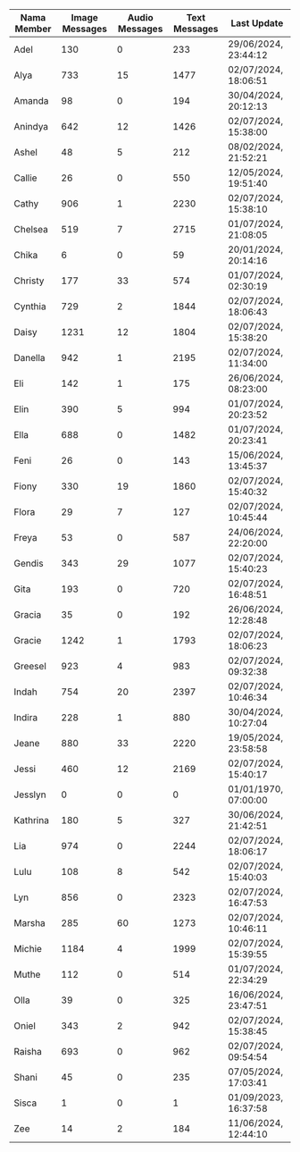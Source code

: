 | Nama Member | Image Messages | Audio Messages | Text Messages | Last Update |
| ------ | -------------- | -------------- | ------------- | ------------ |
| Adel | 130 | 0 | 233 | 29/06/2024, 23:44:12 |
| Alya | 733 | 15 | 1477 | 02/07/2024, 18:06:51 |
| Amanda | 98 | 0 | 194 | 30/04/2024, 20:12:13 |
| Anindya | 642 | 12 | 1426 | 02/07/2024, 15:38:00 |
| Ashel | 48 | 5 | 212 | 08/02/2024, 21:52:21 |
| Callie | 26 | 0 | 550 | 12/05/2024, 19:51:40 |
| Cathy | 906 | 1 | 2230 | 02/07/2024, 15:38:10 |
| Chelsea | 519 | 7 | 2715 | 01/07/2024, 21:08:05 |
| Chika | 6 | 0 | 59 | 20/01/2024, 20:14:16 |
| Christy | 177 | 33 | 574 | 01/07/2024, 02:30:19 |
| Cynthia | 729 | 2 | 1844 | 02/07/2024, 18:06:43 |
| Daisy | 1231 | 12 | 1804 | 02/07/2024, 15:38:20 |
| Danella | 942 | 1 | 2195 | 02/07/2024, 11:34:00 |
| Eli | 142 | 1 | 175 | 26/06/2024, 08:23:00 |
| Elin | 390 | 5 | 994 | 01/07/2024, 20:23:52 |
| Ella | 688 | 0 | 1482 | 01/07/2024, 20:23:41 |
| Feni | 26 | 0 | 143 | 15/06/2024, 13:45:37 |
| Fiony | 330 | 19 | 1860 | 02/07/2024, 15:40:32 |
| Flora | 29 | 7 | 127 | 02/07/2024, 10:45:44 |
| Freya | 53 | 0 | 587 | 24/06/2024, 22:20:00 |
| Gendis | 343 | 29 | 1077 | 02/07/2024, 15:40:23 |
| Gita | 193 | 0 | 720 | 02/07/2024, 16:48:51 |
| Gracia | 35 | 0 | 192 | 26/06/2024, 12:28:48 |
| Gracie | 1242 | 1 | 1793 | 02/07/2024, 18:06:23 |
| Greesel | 923 | 4 | 983 | 02/07/2024, 09:32:38 |
| Indah | 754 | 20 | 2397 | 02/07/2024, 10:46:34 |
| Indira | 228 | 1 | 880 | 30/04/2024, 10:27:04 |
| Jeane | 880 | 33 | 2220 | 19/05/2024, 23:58:58 |
| Jessi | 460 | 12 | 2169 | 02/07/2024, 15:40:17 |
| Jesslyn | 0 | 0 | 0 | 01/01/1970, 07:00:00 |
| Kathrina | 180 | 5 | 327 | 30/06/2024, 21:42:51 |
| Lia | 974 | 0 | 2244 | 02/07/2024, 18:06:17 |
| Lulu | 108 | 8 | 542 | 02/07/2024, 15:40:03 |
| Lyn | 856 | 0 | 2323 | 02/07/2024, 16:47:53 |
| Marsha | 285 | 60 | 1273 | 02/07/2024, 10:46:11 |
| Michie | 1184 | 4 | 1999 | 02/07/2024, 15:39:55 |
| Muthe | 112 | 0 | 514 | 01/07/2024, 22:34:29 |
| Olla | 39 | 0 | 325 | 16/06/2024, 23:47:51 |
| Oniel | 343 | 2 | 942 | 02/07/2024, 15:38:45 |
| Raisha | 693 | 0 | 962 | 02/07/2024, 09:54:54 |
| Shani | 45 | 0 | 235 | 07/05/2024, 17:03:41 |
| Sisca | 1 | 0 | 1 | 01/09/2023, 16:37:58 |
| Zee | 14 | 2 | 184 | 11/06/2024, 12:44:10 |
